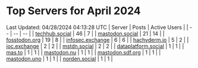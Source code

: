 # Top Servers for April 2024
Last Updated: 04/28/2024 04:13:28 UTC
| Server | Posts | Active Users |
| -- | -- | -- |
| [techhub.social](https://techhub.social/tags/PowerShell) | 46 | 7 |
| [mastodon.social](https://mastodon.social/tags/PowerShell) | 21 | 14 |
| [fosstodon.org](https://fosstodon.org/tags/PowerShell) | 19 | 8 |
| [infosec.exchange](https://infosec.exchange/tags/PowerShell) | 6 | 6 |
| [hachyderm.io](https://hachyderm.io/tags/PowerShell) | 5 | 2 |
| [ioc.exchange](https://ioc.exchange/tags/PowerShell) | 2 | 2 |
| [mstdn.social](https://mstdn.social/tags/PowerShell) | 2 | 2 |
| [dataplatform.social](https://dataplatform.social/tags/PowerShell) | 1 | 1 |
| [mas.to](https://mas.to/tags/PowerShell) | 1 | 1 |
| [mastodon.nu](https://mastodon.nu/tags/PowerShell) | 1 | 1 |
| [mastodon.sdf.org](https://mastodon.sdf.org/tags/PowerShell) | 1 | 1 |
| [mastodon.uno](https://mastodon.uno/tags/PowerShell) | 1 | 1 |
| [norden.social](https://norden.social/tags/PowerShell) | 1 | 1 |
